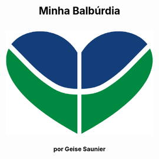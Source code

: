 <div align="center">

<h1 style="color: black;"> Minha Balbúrdia</h1><br>
<img src="_media/core_unb.png" alt="" width="400">
<h3 style="color: black;">por Geise Saunier</h3>

